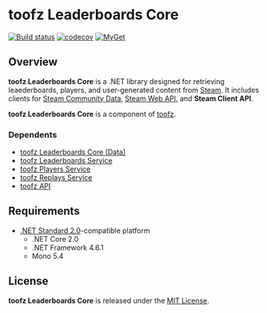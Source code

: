 # toofz Leaderboards Core

[![Build status](https://ci.appveyor.com/api/projects/status/fhfu870220jgfm3l/branch/master?svg=true)](https://ci.appveyor.com/project/leonard-thieu/toofz-necrodancer-leaderboards/branch/master)
[![codecov](https://codecov.io/gh/leonard-thieu/toofz-leaderboards-core/branch/master/graph/badge.svg)](https://codecov.io/gh/leonard-thieu/toofz-leaderboards-core)
[![MyGet](https://img.shields.io/myget/toofz/v/toofz.NecroDancer.Leaderboards.svg)](https://www.myget.org/feed/toofz/package/nuget/toofz.NecroDancer.Leaderboards)

## Overview

**toofz Leaderboards Core** is a .NET library designed for retrieving leaederboards, players, and user-generated content from [Steam](http://store.steampowered.com/about/). 
It includes clients for [Steam Community Data](https://partner.steamgames.com/documentation/community_data), 
[Steam Web API](https://partner.steamgames.com/doc/webapi_overview), and **Steam Client API**.

**toofz Leaderboards Core** is a component of [toofz](https://github.com/leonard-thieu/toofz-necrodancer).

### Dependents

* [toofz Leaderboards Core (Data)](https://github.com/leonard-thieu/toofz-leaderboards-core-data)
* [toofz Leaderboards Service](https://github.com/leonard-thieu/leaderboards-service)
* [toofz Players Service](https://github.com/leonard-thieu/players-service)
* [toofz Replays Service](https://github.com/leonard-thieu/replays-service)
* [toofz API](https://github.com/leonard-thieu/api.toofz.com)

## Requirements

* [.NET Standard 2.0](https://github.com/dotnet/standard/blob/master/docs/versions.md)-compatible platform
  * .NET Core 2.0
  * .NET Framework 4.6.1
  * Mono 5.4

## License

**toofz Leaderboards Core** is released under the [MIT License](LICENSE).
